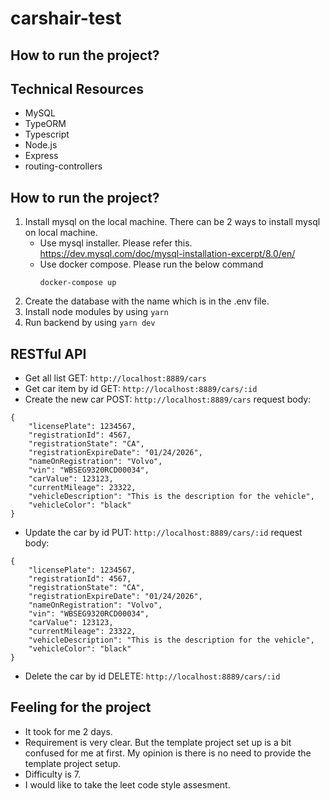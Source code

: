 # carshair-test

## How to run the project?
## Technical Resources
- MySQL
- TypeORM
- Typescript
- Node.js
- Express
- routing-controllers

## How to run the project?
1. Install mysql on the local machine.
    There can be 2 ways to install mysql on local machine.
    - Use mysql installer. Please refer this. https://dev.mysql.com/doc/mysql-installation-excerpt/8.0/en/
    - Use docker compose. Please run the below command
        ```
        docker-compose up
        ```
2. Create the database with the name which is in the .env file.
3. Install node modules by using `yarn`
4. Run backend by using `yarn dev`

## RESTful API
- Get all list
GET: `http://localhost:8889/cars`
- Get car item by id
GET: `http://localhost:8889/cars/:id`
- Create the new car
POST: `http://localhost:8889/cars`
request body:
```
{
    "licensePlate": 1234567,
    "registrationId": 4567,
    "registrationState": "CA",
    "registrationExpireDate": "01/24/2026",
    "nameOnRegistration": "Volvo",
    "vin": "WBSEG9320RCD00034",
    "carValue": 123123,
    "currentMileage": 23322,
    "vehicleDescription": "This is the description for the vehicle",
    "vehicleColor": "black"
}
```
- Update the car by id
PUT: `http://localhost:8889/cars/:id`
request body:
```
{
    "licensePlate": 1234567,
    "registrationId": 4567,
    "registrationState": "CA",
    "registrationExpireDate": "01/24/2026",
    "nameOnRegistration": "Volvo",
    "vin": "WBSEG9320RCD00034",
    "carValue": 123123,
    "currentMileage": 23322,
    "vehicleDescription": "This is the description for the vehicle",
    "vehicleColor": "black"
}
```
- Delete the car by id
DELETE: `http://localhost:8889/cars/:id`

## Feeling for the project
- It took for me 2 days.
- Requirement is very clear. But the template project set up is a bit confused for me at first. My opinion is there is no need to provide the template project setup.
- Difficulty is 7.
- I would like to take the leet code style assesment.
